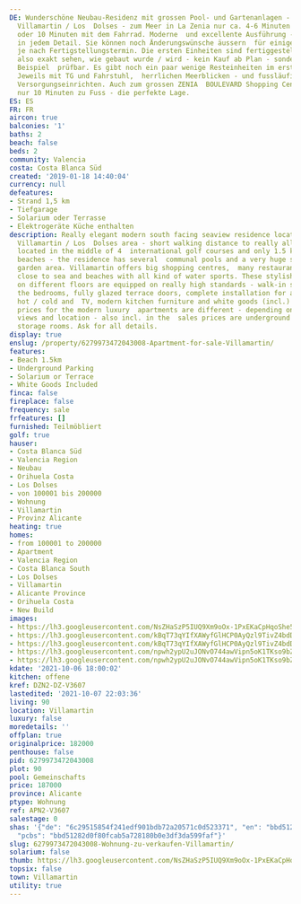 ```yaml
---
DE: Wunderschöne Neubau-Residenz mit grossen Pool- und Gartenanlagen - gelegen in
  Villamartin / Los  Dolses - zum Meer in La Zenia nur ca. 4-6 Minuten per Auto -
  oder 10 Minuten mit dem Fahrrad. Moderne  und excellente Ausführung - top Qualitäten
  in jedem Detail. Sie können noch Änderungswünsche äussern  für einige Detailausführungen,
  je nach Fertigstellungstermin. Die ersten Einheiten sind fertiggestellt - Sie  können
  also exakt sehen, wie gebaut wurde / wird - kein Kauf ab Plan - sondern am konkreten
  Beispiel  prüfbar. Es gibt noch ein paar wenige Resteinheiten im ersten Wohnteil.
  Jeweils mit TG und Fahrstuhl,  herrlichen Meerblicken - und fussläufig zu allen
  Versorgungseinrichten. Auch zum grossen ZENIA  BOULEVARD Shopping Center sind es
  nur 10 Minuten zu Fuss - die perfekte Lage.
ES: ES
FR: FR
aircon: true
balconies: '1'
baths: 2
beach: false
beds: 2
community: Valencia
costa: Costa Blanca Süd
created: '2019-01-18 14:40:04'
currency: null
defeatures:
- Strand 1,5 km
- Tiefgarage
- Solarium oder Terrasse
- Elektrogeräte Küche enthalten
description: Really elegant modern south facing seaview residence located in the famous
  Villamartin / Los  Dolses area - short walking distance to really all needed amenities,
  located in the middle of 4  international golf courses and only 1.5 kms to sea and
  beaches - the residence has several  communal pools and a very huge subtropical
  garden area. Villamartin offers big shopping centres,  many restaurants and is also
  close to sea and beaches with all kind of water sports. These stylish  apartments
  on different floors are equipped on really high standards - walk-in showers, wardrobes  in
  the bedrooms, fully glazed terrace doors, complete installation for air conditioning
  hot / cold and  TV, modern kitchen furniture and white goods (incl.) and more. The
  prices for the modern luxury  apartments are different - depending on size, bedrooms,
  views and location - also incl. in the  sales prices are underground garages and
  storage rooms. Ask for all details.
display: true
enslug: /property/6279973472043008-Apartment-for-sale-Villamartin/
features:
- Beach 1.5km
- Underground Parking
- Solarium or Terrace
- White Goods Included
finca: false
fireplace: false
frequency: sale
frfeatures: []
furnished: Teilmöbliert
golf: true
hauser:
- Costa Blanca Süd
- Valencia Region
- Neubau
- Orihuela Costa
- Los Dolses
- von 100001 bis 200000
- Wohnung
- Villamartin
- Provinz Alicante
heating: true
homes:
- from 100001 to 200000
- Apartment
- Valencia Region
- Costa Blanca South
- Los Dolses
- Villamartin
- Alicante Province
- Orihuela Costa
- New Build
images:
- https://lh3.googleusercontent.com/NsZHaSzP5IUQ9Xm9oOx-1PxEKaCpHqoShe5oEgKNEnzV-8s5IkQQ5mmGeJ5qgT9QoeX7VBRwrWKYdBxFsDrL64DpKGm6oGnHUg=w640-rj-e30-l100
- https://lh3.googleusercontent.com/kBqT73qYIfXAWyfGlHCP0AyQzl9TivZ4bdD9mj0GuIjzsRhnxsVSygDArZ489_Bt7h_LMtdaayo8NpsP9Va6ppVMaob5KNgHSw=w640-rj-e30-l100
- https://lh3.googleusercontent.com/kBqT73qYIfXAWyfGlHCP0AyQzl9TivZ4bdD9mj0GuIjzsRhnxsVSygDArZ489_Bt7h_LMtdaayo8NpsP9Va6ppVMaob5KNgHSw=w640-rj-e30-l100
- https://lh3.googleusercontent.com/npwh2ypU2uJONvO744awVipn5oK1TKso9bZZnCRzWHa88_n3MvvMwG4Gy6XjDrs5U9kNNfDBgcnjDngvejhAxA0bkf6SAsJ3=w640-rj-e30-l100
- https://lh3.googleusercontent.com/npwh2ypU2uJONvO744awVipn5oK1TKso9bZZnCRzWHa88_n3MvvMwG4Gy6XjDrs5U9kNNfDBgcnjDngvejhAxA0bkf6SAsJ3=w640-rj-e30-l100
kdate: '2021-10-06 18:00:02'
kitchen: offene
kref: DZN2-DZ-V3607
lastedited: '2021-10-07 22:03:36'
living: 90
location: Villamartin
luxury: false
moredetails: ''
offplan: true
originalprice: 182000
penthouse: false
pid: 6279973472043008
plot: 90
pool: Gemeinschafts
price: 187000
province: Alicante
ptype: Wohnung
ref: APN2-V3607
salestage: 0
shas: '{"de": "6c29515854f241edf901bdb72a20571c0d523371", "en": "bbd51282d0f80fcab5a728180b0e3df3da599faf",
  "pcbs": "bbd51282d0f80fcab5a728180b0e3df3da599faf"}'
slug: 6279973472043008-Wohnung-zu-verkaufen-Villamartin/
solarium: false
thumb: https://lh3.googleusercontent.com/NsZHaSzP5IUQ9Xm9oOx-1PxEKaCpHqoShe5oEgKNEnzV-8s5IkQQ5mmGeJ5qgT9QoeX7VBRwrWKYdBxFsDrL64DpKGm6oGnHUg=w400-h240-n-rj-e30-l100
topsix: false
town: Villamartin
utility: true
---
```

